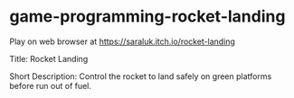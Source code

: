 # game-programming-rocket-landing
Play on web browser at https://saraluk.itch.io/rocket-landing

Title: Rocket Landing

Short Description: Control the rocket to land safely on green platforms before run out of fuel.
